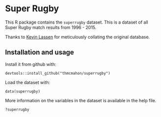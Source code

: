 # Super Rugby

This R package contains the `superrugby` dataset. This is a dataset of all Super
Rugby match results from 1996 - 2015.

Thanks to [Kevin Lassen](http://www.lassen.co.nz/s14tab.php) for meticulously 
collating the original database.

## Installation and usage

Install it from github with:

```{r}
devtools::install_github("thmcmahon/superrugby")
```

Load the dataset with:

```{r}
data(superrugby) 
```

More information on the variables in the dataset is available in the help file.

```{r}
?superrugby
```
